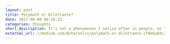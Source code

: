 ```yaml
---
layout: post
title: Polymath or Dilettante?
date: 2017-08-08 00:18:23
categories: thoughts
short_description: It’s not a phenomenon I notice often in people, at least not on the surface, primarily because society exemplifies the one-trick pony. 
external_url: //medium.com/@sharonlin/polymath-or-dilettante-cf8e6a84c2dc
---
```

